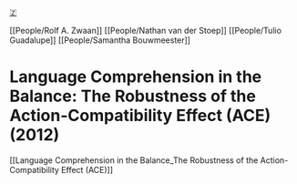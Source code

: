 [🇿](zotero://select/library/items/R7NAHATV)

[[People/Rolf A. Zwaan]] [[People/Nathan van der Stoep]] [[People/Tulio Guadalupe]] [[People/Samantha Bouwmeester]] 
# Language Comprehension in the Balance: The Robustness of the Action-Compatibility Effect (ACE) (2012)

[[Language Comprehension in the Balance_The Robustness of the Action-Compatibility Effect (ACE)]]